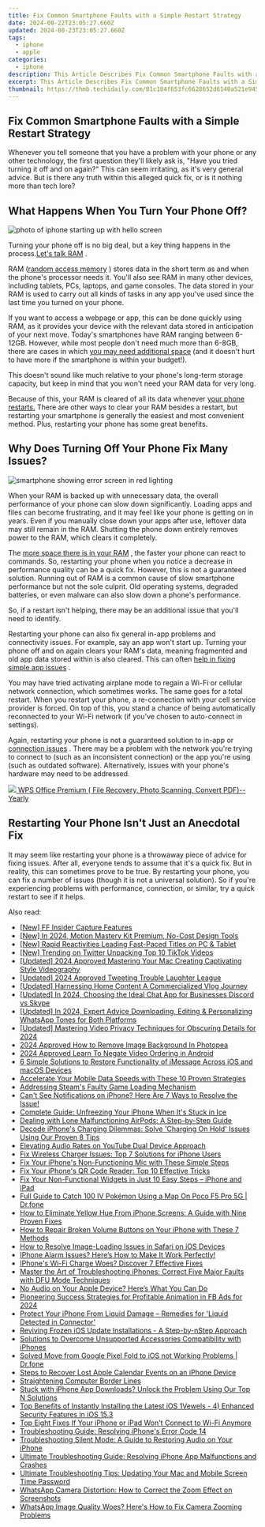 ```yaml
---
title: Fix Common Smartphone Faults with a Simple Restart Strategy
date: 2024-08-22T23:05:27.660Z
updated: 2024-08-23T23:05:27.660Z
tags:
  - iphone
  - apple
categories:
  - iphone
description: This Article Describes Fix Common Smartphone Faults with a Simple Restart Strategy
excerpt: This Article Describes Fix Common Smartphone Faults with a Simple Restart Strategy
thumbnail: https://thmb.techidaily.com/81c104f653fc6628652d6140a521e94570f22aa2499ea9263be6a00f18fb658c.jpg
---
```


## Fix Common Smartphone Faults with a Simple Restart Strategy

 Whenever you tell someone that you have a problem with your phone or any other technology, the first question they'll likely ask is, "Have you tried turning it off and on again?" This can seem irritating, as it's very general advice. But is there any truth within this alleged quick fix, or is it nothing more than tech lore?

## What Happens When You Turn Your Phone Off?

![photo of iphone starting up with hello screen](https://static1.makeuseofimages.com/wordpress/wp-content/uploads/2022/11/iphone-start-hello.jpg)

 Turning your phone off is no big deal, but a key thing happens in the process.[Let's talk RAM](https://www.makeuseof.com/tag/quick-dirty-guide-ram-need-know/) .

 RAM ([random access memory](https://www.makeuseof.com/tag/8-terms-need-know-buying-computer-ram/) ) stores data in the short term as and when the phone's processor needs it. You'll also see RAM in many other devices, including tablets, PCs, laptops, and game consoles. The data stored in your RAM is used to carry out all kinds of tasks in any app you've used since the last time you turned on your phone.

 If you want to access a webpage or app, this can be done quickly using RAM, as it provides your device with the relevant data stored in anticipation of your next move. Today's smartphones have RAM ranging between 6-12GB. However, while most people don't need much more than 6-8GB, there are cases in which [you may need additional space](https://www.makeuseof.com/how-much-ram-smartphone-need/) (and it doesn't hurt to have more if the smartphone is within your budget!).

 This doesn't sound like much relative to your phone's long-term storage capacity, but keep in mind that you won't need your RAM data for very long.

 Because of this, your RAM is cleared of all its data whenever [your phone restarts.](https://www.makeuseof.com/android-restarting-fixes/) There are other ways to clear your RAM besides a restart, but restarting your smartphone is generally the easiest and most convenient method. Plus, restarting your phone has some great benefits.

## Why Does Turning Off Your Phone Fix Many Issues?

![smartphone showing error screen in red lighting](https://static1.makeuseofimages.com/wordpress/wp-content/uploads/2022/11/red-error-smartphone.jpg)

 When your RAM is backed up with unnecessary data, the overall performance of your phone can slow down significantly. Loading apps and files can become frustrating, and it may feel like your phone is getting on in years. Even if you manually close down your apps after use, leftover data may still remain in the RAM. Shutting the phone down entirely removes power to the RAM, which clears it completely.

 The [more space there is in your RAM](https://www.makeuseof.com/tag/5-ways-clear-memory-increase-ram-windows-computer/) , the faster your phone can react to commands. So, restarting your phone when you notice a decrease in performance quality can be a quick fix. However, this is not a guaranteed solution. Running out of RAM is a common cause of slow smartphone performance but not the sole culprit. Old operating systems, degraded batteries, or even malware can also slow down a phone's performance.

 So, if a restart isn't helping, there may be an additional issue that you'll need to identify.

 Restarting your phone can also fix general in-app problems and connectivity issues. For example, say an app won't start up. Turning your phone off and on again clears your RAM's data, meaning fragmented and old app data stored within is also cleared. This can often [help in fixing simple app issues](https://www.makeuseof.com/fix-android-apps-crashing/) .

 You may have tried activating airplane mode to regain a Wi-Fi or cellular network connection, which sometimes works. The same goes for a total restart. When you restart your phone, a re-connection with your cell service provider is forced. On top of this, you stand a chance of being automatically reconnected to your Wi-Fi network (if you've chosen to auto-connect in settings).

 Again, restarting your phone is not a guaranteed solution to in-app or [connection issues](https://www.makeuseof.com/tag/reasons-slow-internet-speed-smartphone/) . There may be a problem with the network you're trying to connect to (such as an inconsistent connection) or the app you're using (such as outdated software). Alternatively, issues with your phone's hardware may need to be addressed.

<!-- affiliate ads begin -->
<a href="https://secure.2checkout.com/order/checkout.php?PRODS=38729081&QTY=1&AFFILIATE=108875&CART=1"><img src="https://website-prod.cache.wpscdn.com/img/wps-office-pdf-editor-1x.890dbda.png" border="0">
WPS Office Premium ( File Recovery, Photo Scanning, Convert PDF)--Yearly</a>
<!-- affiliate ads end -->
## Restarting Your Phone Isn't Just an Anecdotal Fix

 It may seem like restarting your phone is a throwaway piece of advice for fixing issues. After all, everyone tends to assume that it's a quick fix. But in reality, this can sometimes prove to be true. By restarting your phone, you can fix a number of issues (though it is not a universal solution). So if you're experiencing problems with performance, connection, or similar, try a quick restart to see if it helps.

<ins class="adsbygoogle"
     style="display:block"
     data-ad-format="autorelaxed"
     data-ad-client="ca-pub-7571918770474297"
     data-ad-slot="1223367746"></ins>



<ins class="adsbygoogle"
     style="display:block"
     data-ad-client="ca-pub-7571918770474297"
     data-ad-slot="8358498916"
     data-ad-format="auto"
     data-full-width-responsive="true"></ins>

<span class="atpl-alsoreadstyle">Also read:</span>
<div><ul>
<li><a href="https://on-screen-recording.techidaily.com/new-ff-insider-capture-features/"><u>[New] FF Insider Capture Features</u></a></li>
<li><a href="https://fox-access.techidaily.com/new-in-2024-motion-mastery-kit-premium-no-cost-design-tools/"><u>[New] In 2024, Motion Mastery Kit  Premium, No-Cost Design Tools</u></a></li>
<li><a href="https://extra-support.techidaily.com/new-rapid-reactivities-leading-fast-paced-titles-on-pc-and-tablet/"><u>[New] Rapid Reactivities  Leading Fast-Paced Titles on PC & Tablet</u></a></li>
<li><a href="https://twitter-clips.techidaily.com/new-trending-on-twitter-unpacking-top-10-tiktok-videos/"><u>[New] Trending on Twitter  Unpacking Top 10 TikTok Videos</u></a></li>
<li><a href="https://tiktok-video-files.techidaily.com/updated-2024-approved-mastering-your-mac-creating-captivating-style-videography/"><u>[Updated] 2024 Approved  Mastering Your Mac  Creating Captivating Style Videography</u></a></li>
<li><a href="https://twitter-videos.techidaily.com/updated-2024-approved-tweeting-trouble-laughter-league/"><u>[Updated] 2024 Approved  Tweeting Trouble  Laughter League</u></a></li>
<li><a href="https://facebook-record-videos.techidaily.com/updated-harnessing-home-content-a-commercialized-vlog-journey/"><u>[Updated] Harnessing Home Content  A Commercialized Vlog Journey</u></a></li>
<li><a href="https://discord-videos.techidaily.com/updated-in-2024-choosing-the-ideal-chat-app-for-businesses-discord-vs-skype/"><u>[Updated] In 2024, Choosing the Ideal Chat App for Businesses  Discord vs Skype</u></a></li>
<li><a href="https://article-tips.techidaily.com/updated-in-2024-expert-advice-downloading-editing-and-personalizing-whatsapp-tones-for-both-platforms/"><u>[Updated] In 2024, Expert Advice  Downloading, Editing & Personalizing WhatsApp Tones for Both Platforms</u></a></li>
<li><a href="https://video-capture.techidaily.com/updated-mastering-video-privacy-techniques-for-obscuring-details-for-2024/"><u>[Updated] Mastering Video Privacy  Techniques for Obscuring Details for 2024</u></a></li>
<li><a href="https://extra-guidance.techidaily.com/2024-approved-how-to-remove-image-background-in-photopea/"><u>2024 Approved  How to Remove Image Background In Photopea</u></a></li>
<li><a href="https://extra-support.techidaily.com/2024-approved-learn-to-negate-video-ordering-in-android/"><u>2024 Approved  Learn To Negate Video Ordering in Android</u></a></li>
<li><a href="https://fox-that.techidaily.com/6-simple-solutions-to-restore-functionality-of-imessage-across-ios-and-macos-devices/"><u>6 Simple Solutions to Restore Functionality of iMessage Across iOS and macOS Devices</u></a></li>
<li><a href="https://fox-that.techidaily.com/accelerate-your-mobile-data-speeds-with-these-10-proven-strategies/"><u>Accelerate Your Mobile Data Speeds with These 10 Proven Strategies</u></a></li>
<li><a href="https://games-able.techidaily.com/addressing-steams-faulty-game-loading-mechanism/"><u>Addressing Steam's Faulty Game Loading Mechanism</u></a></li>
<li><a href="https://fox-that.techidaily.com/1721480588032-cant-see-notifications-on-iphone-here-are-7-ways-to-resolve-the-issue/"><u>Can't See Notifications on iPhone? Here Are 7 Ways to Resolve the Issue!</u></a></li>
<li><a href="https://fox-that.techidaily.com/complete-guide-unfreezing-your-iphone-when-its-stuck-in-ice/"><u>Complete Guide: Unfreezing Your iPhone When It's Stuck in Ice</u></a></li>
<li><a href="https://fox-that.techidaily.com/dealing-with-lone-malfunctioning-airpods-a-step-by-step-guide/"><u>Dealing with Lone Malfunctioning AirPods: A Step-by-Step Guide</u></a></li>
<li><a href="https://fox-that.techidaily.com/decode-iphones-charging-dilemmas-solve-charging-on-hold-issues-using-our-proven-8-tips/"><u>Decode iPhone's Charging Dilemmas: Solve 'Charging On Hold' Issues Using Our Proven 8 Tips</u></a></li>
<li><a href="https://youtube-lab.techidaily.com/ting-audio-rates-on-youtube-dual-device-approach/"><u>Elevating Audio Rates on YouTube  Dual Device Approach</u></a></li>
<li><a href="https://fox-that.techidaily.com/fix-wireless-charger-issues-top-7-solutions-for-iphone-users/"><u>Fix Wireless Charger Issues: Top 7 Solutions for iPhone Users</u></a></li>
<li><a href="https://fox-that.techidaily.com/fix-your-iphones-non-functioning-mic-with-these-simple-steps/"><u>Fix Your iPhone's Non-Functioning Mic with These Simple Steps</u></a></li>
<li><a href="https://fox-that.techidaily.com/fix-your-iphones-qr-code-reader-top-10-effective-tricks/"><u>Fix Your iPhone's QR Code Reader: Top 10 Effective Tricks</u></a></li>
<li><a href="https://fox-that.techidaily.com/fix-your-non-functional-widgets-in-just-10-easy-steps-iphone-and-ipad/"><u>Fix Your Non-Functional Widgets in Just 10 Easy Steps – iPhone and iPad</u></a></li>
<li><a href="https://pokemon-go-android.techidaily.com/full-guide-to-catch-100-iv-pokemon-using-a-map-on-poco-f5-pro-5g-drfone-by-drfone-virtual-android/"><u>Full Guide to Catch 100 IV Pokémon Using a Map On Poco F5 Pro 5G | Dr.fone</u></a></li>
<li><a href="https://fox-that.techidaily.com/how-to-eliminate-yellow-hue-from-iphone-screens-a-guide-with-nine-proven-fixes/"><u>How to Eliminate Yellow Hue From iPhone Screens: A Guide with Nine Proven Fixes</u></a></li>
<li><a href="https://fox-that.techidaily.com/how-to-repair-broken-volume-buttons-on-your-iphone-with-these-7-methods/"><u>How to Repair Broken Volume Buttons on Your iPhone with These 7 Methods</u></a></li>
<li><a href="https://fox-that.techidaily.com/how-to-resolve-image-loading-issues-in-safari-on-ios-devices/"><u>How to Resolve Image-Loading Issues in Safari on iOS Devices</u></a></li>
<li><a href="https://fox-that.techidaily.com/iphone-alarm-issues-heres-how-to-make-it-work-perfectly/"><u>IPhone Alarm Issues? Here’s How to Make It Work Perfectly!</u></a></li>
<li><a href="https://fox-that.techidaily.com/iphones-wi-fi-charge-woes-discover-7-effective-fixes/"><u>IPhone's Wi-Fi Charge Woes? Discover 7 Effective Fixes</u></a></li>
<li><a href="https://fox-that.techidaily.com/master-the-art-of-troubleshooting-iphones-correct-five-major-faults-with-dfu-mode-techniques/"><u>Master the Art of Troubleshooting iPhones: Correct Five Major Faults with DFU Mode Techniques</u></a></li>
<li><a href="https://fox-that.techidaily.com/no-audio-on-your-apple-device-heres-what-you-can-do/"><u>No Audio on Your Apple Device? Here’s What You Can Do</u></a></li>
<li><a href="https://facebook-videos.techidaily.com/pioneering-success-strategies-for-profitable-animation-in-fb-ads-for-2024/"><u>Pioneering Success  Strategies for Profitable Animation in FB Ads for 2024</u></a></li>
<li><a href="https://fox-that.techidaily.com/protect-your-iphone-from-liquid-damage-remedies-for-liquid-detected-in-connector/"><u>Protect Your iPhone From Liquid Damage – Remedies for 'Liquid Detected in Connector'</u></a></li>
<li><a href="https://fox-that.techidaily.com/reviving-frozen-ios-update-installations-a-step-by-nstep-approach/"><u>Reviving Frozen iOS Update Installations - A Step-by-nStep Approach</u></a></li>
<li><a href="https://fox-that.techidaily.com/solutions-to-overcome-unsupported-accessories-compatibility-with-iphones/"><u>Solutions to Overcome Unsupported Accessories Compatibility with iPhones</u></a></li>
<li><a href="https://android-transfer.techidaily.com/solved-move-from-google-pixel-fold-to-ios-not-working-problems-drfone-by-drfone-transfer-from-android-transfer-from-android/"><u>Solved Move from Google Pixel Fold to iOS not Working Problems | Dr.fone</u></a></li>
<li><a href="https://fox-that.techidaily.com/steps-to-recover-lost-apple-calendar-events-on-an-iphone-device/"><u>Steps to Recover Lost Apple Calendar Events on an iPhone Device</u></a></li>
<li><a href="https://graphic-issues.techidaily.com/straightening-computer-border-lines/"><u>Straightening Computer Border Lines</u></a></li>
<li><a href="https://fox-that.techidaily.com/stuck-with-iphone-app-downloads-unlock-the-problem-using-our-top-n-solutions/"><u>Stuck with iPhone App Downloads? Unlock the Problem Using Our Top N Solutions</u></a></li>
<li><a href="https://fox-that.techidaily.com/top-benefits-of-instantly-installing-the-latest-ios-1vewels-4-enhanced-security-features-in-ios-153/"><u>Top Benefits of Instantly Installing the Latest iOS 1Vewels - 4) Enhanced Security Features in iOS 15.3</u></a></li>
<li><a href="https://fox-that.techidaily.com/top-eight-fixes-if-your-iphone-or-ipad-wont-connect-to-wi-fi-anymore/"><u>Top Eight Fixes If Your iPhone or iPad Won't Connect to Wi-Fi Anymore</u></a></li>
<li><a href="https://fox-that.techidaily.com/troubleshooting-guide-resolving-iphones-error-code-14/"><u>Troubleshooting Guide: Resolving iPhone's Error Code 14</u></a></li>
<li><a href="https://fox-that.techidaily.com/troubleshooting-silent-mode-a-guide-to-restoring-audio-on-your-iphone/"><u>Troubleshooting Silent Mode: A Guide to Restoring Audio on Your iPhone</u></a></li>
<li><a href="https://fox-that.techidaily.com/ultimate-troubleshooting-guide-resolving-iphone-app-malfunctions-and-crashes/"><u>Ultimate Troubleshooting Guide: Resolving iPhone App Malfunctions and Crashes</u></a></li>
<li><a href="https://fox-that.techidaily.com/ultimate-troubleshooting-tips-updating-your-mac-and-mobile-screen-time-password/"><u>Ultimate Troubleshooting Tips: Updating Your Mac and Mobile Screen Time Password</u></a></li>
<li><a href="https://fox-that.techidaily.com/whatsapp-camera-distortion-how-to-correct-the-zoom-effect-on-screenshots/"><u>WhatsApp Camera Distortion: How to Correct the Zoom Effect on Screenshots</u></a></li>
<li><a href="https://fox-that.techidaily.com/whatsapp-image-quality-woes-heres-how-to-fix-camera-zooming-problems/"><u>WhatsApp Image Quality Woes? Here's How to Fix Camera Zooming Problems</u></a></li>
</ul></div>
